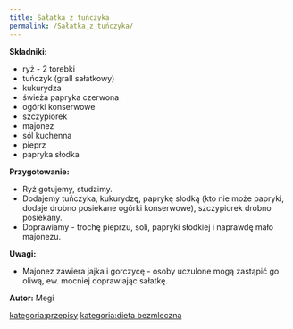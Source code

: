 ```yaml
---
title: Sałatka z tuńczyka
permalink: /Sałatka_z_tuńczyka/
---
```


**Składniki:**

-   ryż - 2 torebki
-   tuńczyk (grall sałatkowy)
-   kukurydza
-   świeża papryka czerwona
-   ogórki konserwowe
-   szczypiorek
-   majonez
-   sól kuchenna
-   pieprz
-   papryka słodka

**Przygotowanie:**

-   Ryż gotujemy, studzimy.
-   Dodajemy tuńczyka, kukurydzę, paprykę słodką (kto nie może papryki, dodaje drobno posiekane ogórki konserwowe), szczypiorek drobno posiekany.
-   Doprawiamy - trochę pieprzu, soli, papryki słodkiej i naprawdę mało majonezu.

**Uwagi:**

-   Majonez zawiera jajka i gorczycę - osoby uczulone mogą zastąpić go oliwą, ew. mocniej doprawiając sałatkę.

**Autor:** Megi

[kategoria:przepisy](/atopedia/kategoria:przepisy "wikilink") [kategoria:dieta bezmleczna](/atopedia/kategoria:dieta_bezmleczna "wikilink")